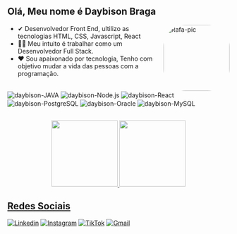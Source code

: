 ## Olá, Meu nome é Daybison Braga
<div style="display:inline_block">
  <img align="right" alt="Rafa-pic" height="150" style="border-radius:50px;" src="http://www.abrafi.org.br/js/ckeditor/foto_internas/Ideias.png?width=676&height=676">
 </div>
  
- ✔ Desenvolvedor Front End, ultilizo as tecnologias HTML, CSS, Javascript, React</br>
- 🐱‍🏍 Meu intuito é trabalhar como um Desenvolvedor Full Stack. </br>
- ❤ Sou apaixonado por tecnologia, Tenho com objetivo mudar a vida das pessoas com a programação.
<div style="display: inline_block"><br>
<img align="center" alt="daybison-JAVA" src="https://img.shields.io/badge/Java-F7DF1E?style=for-the-badge&logo=java&logoColor=black">
<img align="center" alt="daybison-Node.js" src="https://img.shields.io/badge/Node.js-sucess?style=for-the-badge&logo=Node.js&logoColor=black">
<img align="center" alt="daybison-React" src="https://img.shields.io/badge/React-1572B6?style=for-the-badge&logo=react&logoColor=white">
<img align="center" alt="daybison-PostgreSQL" src="https://img.shields.io/badge/PostgreSQL-336791?style=for-the-badge&logo=postgresql&logoColor=white">
<img align="center" alt="daybison-Oracle" src="https://img.shields.io/badge/Oracle-F80000?style=for-the-badge&logo=oracle&logoColor=white">
<img align="center" alt="daybison-MySQL" src="https://img.shields.io/badge/MySQL-blue?style=for-the-badge&logo=MySQL&logoColor=black">
</div>

##
<div align="center">
  <a href="https://github.com/deybisonbr">
  <img height="150em" src="https://github-readme-stats.vercel.app/api?username=deybisonbr&show_icons=true&theme=github_dark&include_all_commits=true&count_private=true"/>
  <img height="150em" src="https://github-readme-stats.vercel.app/api/top-langs/?username=deybisonbr&layout=compact&langs_count=7&theme=github_dark"/>
</div>
  
## Redes Sociais
  [![Linkedin](https://img.shields.io/badge/Linkedin-0a66c2?style=for-the-badge&logo=Linkedin&logoColor=white)](https://www.linkedin.com/in/daybison-br/)
  [![Instagram](https://img.shields.io/badge/Instagram-E4405F?style=for-the-badge&logo=instagram&logoColor=white)](https://www.instagram.com/deybisonbraga/)
  [![TikTok](https://img.shields.io/badge/TikTok-161616?style=for-the-badge&logo=tiktok&logoColor=white)](https://www.tiktok.com/@deybisonb?)
  [![Gmail](https://img.shields.io/badge/Gmail-ff7200?style=for-the-badge&logo=Gmail&logoColor=white)](deybisonbraga@gmail.com)
